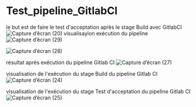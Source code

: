 # Test_pipeline_GitlabCI 
le but est de faire le test d'acceptation après le stage Build avec GitlabCI 
![Capture d’écran (20)](https://github.com/mikimihia/Test_pipeline_GitlabCI/assets/44511981/3dbc5b1b-17e4-4fae-a1c4-3d24f31b6008)
visualisayion exécution du pipeline 
![Capture d’écran (29)](https://github.com/mikimihia/Test_pipeline_GitlabCI/assets/44511981/c3872135-8dcf-4eb7-ae2d-bc8476a2584b)

![Capture d’écran (28)](https://github.com/mikimihia/Test_pipeline_GitlabCI/assets/44511981/404da752-1d94-459c-ac01-9cc6913f8762)


résultat après exécution du pipeline Gitlab CI
![Capture d’écran (27)](https://github.com/mikimihia/Test_pipeline_GitlabCI/assets/44511981/d07e4da5-eb80-4a63-96d3-60408bdc187b)

visualisation de l'exécution du stage Build du pipeline Gitlab CI 
![Capture d’écran (24)](https://github.com/mikimihia/Test_pipeline_GitlabCI/assets/44511981/16f4df57-dc35-4840-9dc0-661794464f64)

visualisation de l'exécution du stage Test d'acceptation du pipeline Gitlab CI 
![Capture d’écran (25)](https://github.com/mikimihia/Test_pipeline_GitlabCI/assets/44511981/03e7ec6d-a071-4e0e-b85d-67689fbb03ec)

 
